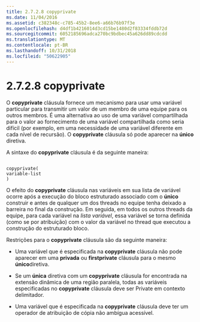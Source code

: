```yaml
---
title: 2.7.2.8 copyprivate
ms.date: 11/04/2016
ms.assetid: c382348c-c785-45b2-8ee6-a66b76b97f3e
ms.openlocfilehash: d4df1b4216014d3cd15be1480d2f83334fddb72d
ms.sourcegitcommit: 6052185696adca270bc9bdbec45a626dd89cdcdd
ms.translationtype: MT
ms.contentlocale: pt-BR
ms.lasthandoff: 10/31/2018
ms.locfileid: "50622905"
---
```

# <a name="2728-copyprivate"></a>2.7.2.8 copyprivate

O **copyprivate** cláusula fornece um mecanismo para usar uma variável particular para transmitir um valor de um membro de uma equipe para os outros membros. É uma alternativa ao uso de uma variável compartilhada para o valor ao fornecimento de uma variável compartilhada como seria difícil (por exemplo, em uma necessidade de uma variável diferente em cada nível de recursão). O **copyprivate** cláusula só pode aparecer na **único** diretiva.

A sintaxe do **copyprivate** cláusula é da seguinte maneira:

```

copyprivate(
variable-list
)

```

O efeito do **copyprivate** cláusula nas variáveis em sua lista de variável ocorre após a execução do bloco estruturado associado com o **único** construir e antes de qualquer um dos threads no equipe tenha deixado a barreira no final da construção. Em seguida, em todos os outros threads da equipe, para cada variável na *lista variável*, essa variável se torna definida (como se por atribuição) com o valor da variável no thread que executou a construção do estruturado bloco.

Restrições para o **copyprivate** cláusula são da seguinte maneira:

- Uma variável que é especificada na **copyprivate** cláusula não pode aparecer em uma **privada** ou **firstprivate** cláusula para o mesmo **único**diretiva.

- Se um **única** diretiva com um **copyprivate** cláusula for encontrada na extensão dinâmica de uma região paralela, todas as variáveis especificadas no **copyprivate** cláusula deve ser Private em contexto delimitador.

- Uma variável que é especificada na **copyprivate** cláusula deve ter um operador de atribuição de cópia não ambígua acessível.